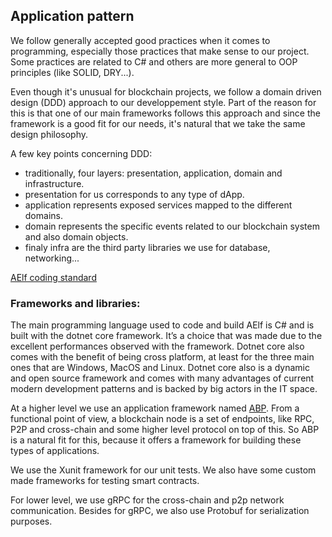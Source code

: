 ## Application pattern

We follow generally accepted good practices when it comes to programming, especially those practices that make sense to our project. Some practices are related to C# and others are more general to OOP principles (like SOLID, DRY...). 

Even though it's unusual for blockchain projects, we follow a domain driven design (DDD) approach to our developpement style. Part of the reason for this is that one of our main frameworks follows this approach and since the framework is a good fit for our needs, it's natural that we take the same design philosophy.

A few key points concerning DDD:
- traditionally, four layers: presentation, application, domain and infrastructure.
- presentation for us corresponds to any type of dApp.
- application represents exposed services mapped to the different domains.
- domain represents the specific events related to our blockchain system and also domain objects.
- finaly infra are the third party libraries we use for database, networking...

[AElf coding standard](https://github.com/AElfProject/AElf/issues/1040)

### Frameworks and libraries:

The main programming language used to code and build AElf is C# and is built with the dotnet core framework. It’s a choice that was made due to the excellent performances observed with the framework. Dotnet core also comes with the benefit of being cross platform, at least for the three main ones that are Windows, MacOS and Linux. Dotnet core also is a dynamic and open source framework and comes with many advantages of current modern development patterns and is backed by big actors in the IT space.

At a higher level we use an application framework named [ABP](https://abp.io/documents/abp/latest/Index). From a functional point of view, a blockchain node is a set of endpoints, like RPC, P2P and cross-chain and some higher level protocol on top of this. So ABP is a natural fit for this, because it offers a framework for building these types of applications.

We use the Xunit framework for our unit tests. We also have some custom made frameworks for testing smart contracts.

For lower level, we use gRPC for the cross-chain and p2p network communication. Besides for gRPC, we also use Protobuf for serialization purposes.